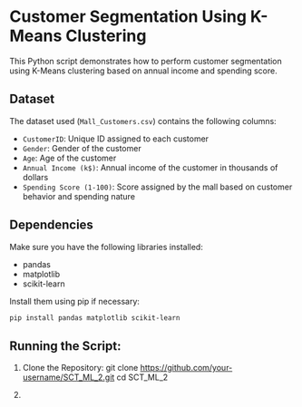 # Customer Segmentation Using K-Means Clustering

This Python script demonstrates how to perform customer segmentation using K-Means clustering based on annual income and spending score.

## Dataset

The dataset used (`Mall_Customers.csv`) contains the following columns:

- `CustomerID`: Unique ID assigned to each customer
- `Gender`: Gender of the customer
- `Age`: Age of the customer
- `Annual Income (k$)`: Annual income of the customer in thousands of dollars
- `Spending Score (1-100)`: Score assigned by the mall based on customer behavior and spending nature

## Dependencies

Make sure you have the following libraries installed:

- pandas
- matplotlib
- scikit-learn

Install them using pip if necessary:

```bash
pip install pandas matplotlib scikit-learn
```

## Running the Script:
1. Clone the Repository:
    git clone https://github.com/your-username/SCT_ML_2.git
    cd SCT_ML_2


3. 
